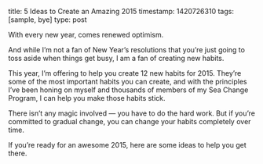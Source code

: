 title: 5 Ideas to Create an Amazing 2015
timestamp: 1420726310
tags: [sample, bye]
type: post

With every new year, comes renewed optimism.

And while I’m not a fan of New Year’s resolutions that you’re just going to toss aside when things get busy, I am a fan of creating new habits.

This year, I’m offering to help you create 12 new habits for 2015. They’re some of the most important habits you can create, and with the principles I’ve been honing on myself and thousands of members of my Sea Change Program, I can help you make those habits stick.

There isn’t any magic involved — you have to do the hard work. But if you’re committed to gradual change, you can change your habits completely over time.

If you’re ready for an awesome 2015, here are some ideas to help you get there.
